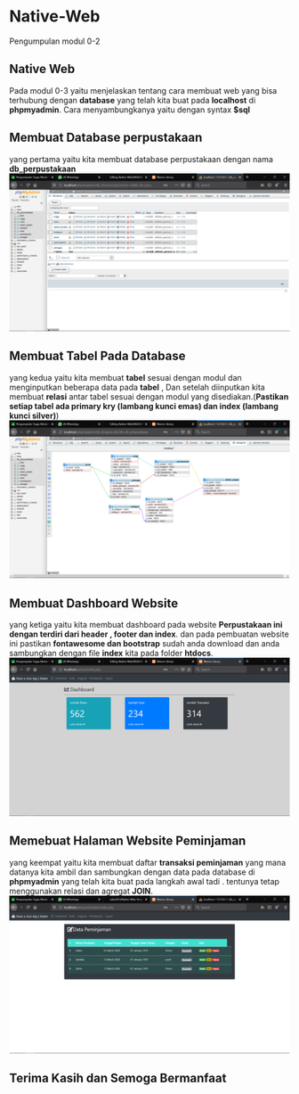 # Native-Web
Pengumpulan modul 0-2

## Native Web
Pada modul 0-3 yaitu menjelaskan tentang cara membuat web yang bisa terhubung dengan **database** yang telah kita buat pada **localhost** di **phpmyadmin**.
Cara menyambungkanya yaitu dengan syntax **$sql**

## Membuat Database perpustakaan
yang pertama yaitu kita membuat database perpustakaan dengan nama **db_perpustakaan**
![Alt Text](https://github.com/adam033/Native-Web/blob/master/Screenshot%20(75).png)

## Membuat Tabel Pada Database
yang kedua yaitu kita membuat **tabel** sesuai dengan modul dan menginputkan beberapa data pada **tabel** , Dan setelah diinputkan kita membuat **relasi** antar tabel sesuai dengan modul yang disediakan.(**Pastikan setiap tabel ada primary kry (lambang kunci emas) dan index (lambang kunci silver)**)
![Alt Text](https://github.com/adam033/Native-Web/blob/master/Screenshot%20(76).png)

## Membuat Dashboard Website
yang ketiga yaitu kita membuat dashboard pada website **Perpustakaan ini dengan terdiri dari header , footer dan index**. dan pada pembuatan website ini pastikan **fontawesome dan bootstrap** sudah anda download dan anda sambungkan dengan file **index** kita pada folder **htdocs**.
![Alt Text](https://github.com/adam033/Native-Web/blob/master/Screenshot%20(78).png)

## Memebuat Halaman Website Peminjaman
yang keempat yaitu kita membuat daftar **transaksi peminjaman** yang mana datanya kita ambil dan sambungkan dengan data pada database di **phpmyadmin** yang telah kita buat pada langkah awal tadi . tentunya tetap menggunakan relasi dan agregat **JOIN**.
![Alt Text](https://github.com/adam033/Native-Web/blob/master/Screenshot%20(81).png)

## Terima Kasih dan Semoga Bermanfaat






